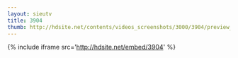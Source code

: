 ```yaml
---
layout: sieutv
title: 3904
thumb: http://hdsite.net/contents/videos_screenshots/3000/3904/preview_360p.mp4.jpg
---
```

{% include iframe src='http://hdsite.net/embed/3904' %}
 

